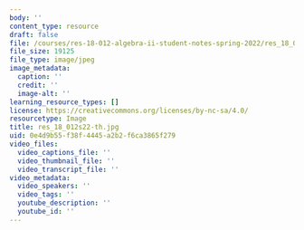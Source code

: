 ```yaml
---
body: ''
content_type: resource
draft: false
file: /courses/res-18-012-algebra-ii-student-notes-spring-2022/res_18_012s22-th.jpg
file_size: 19125
file_type: image/jpeg
image_metadata:
  caption: ''
  credit: ''
  image-alt: ''
learning_resource_types: []
license: https://creativecommons.org/licenses/by-nc-sa/4.0/
resourcetype: Image
title: res_18_012s22-th.jpg
uid: 0e4d9b55-f38f-4445-a2b2-f6ca3865f279
video_files:
  video_captions_file: ''
  video_thumbnail_file: ''
  video_transcript_file: ''
video_metadata:
  video_speakers: ''
  video_tags: ''
  youtube_description: ''
  youtube_id: ''
---
```

